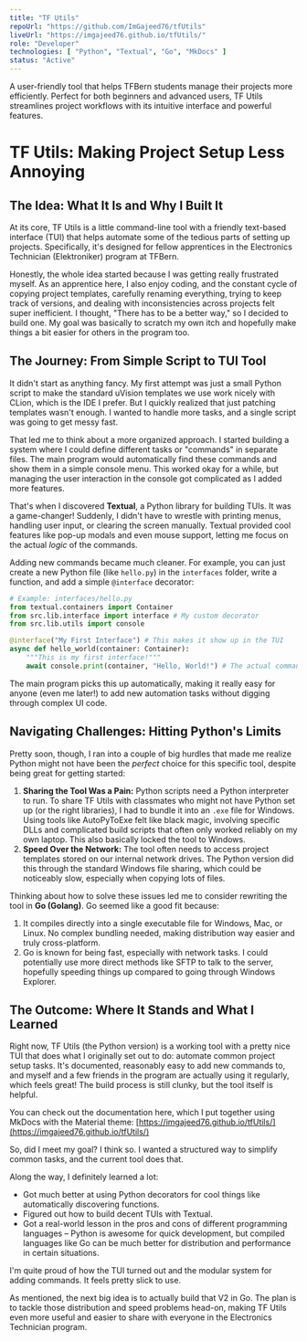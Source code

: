 ```yaml
---
title: "TF Utils"
repoUrl: "https://github.com/ImGajeed76/tfUtils"
liveUrl: "https://imgajeed76.github.io/tfUtils/"
role: "Developer"
technologies: [ "Python", "Textual", "Go", "MkDocs" ]
status: "Active"
---
```


<!-- description -->
A user-friendly tool that helps TFBern students manage their projects more efficiently. Perfect for both beginners and
advanced users, TF Utils streamlines project workflows with its intuitive interface and powerful features.
<!-- /description -->

<!-- content -->

# TF Utils: Making Project Setup Less Annoying

## The Idea: What It Is and Why I Built It

At its core, TF Utils is a little command-line tool with a friendly text-based interface (TUI) that helps automate some
of the tedious parts of setting up projects. Specifically, it's designed for fellow apprentices in the Electronics
Technician (Elektroniker) program at TFBern.

Honestly, the whole idea started because I was getting really frustrated myself. As an apprentice here, I also enjoy
coding, and the constant cycle of copying project templates, carefully renaming everything, trying to keep track of
versions, and dealing with inconsistencies across projects felt super inefficient. I thought, "There has to be a better
way," so I decided to build one. My goal was basically to scratch my own itch and hopefully make things a bit easier for
others in the program too.

## The Journey: From Simple Script to TUI Tool

It didn't start as anything fancy. My first attempt was just a small Python script to make the standard uVision
templates we use work nicely with CLion, which is the IDE I prefer. But I quickly realized that just patching templates
wasn't enough. I wanted to handle more tasks, and a single script was going to get messy fast.

That led me to think about a more organized approach. I started building a system where I could define different tasks
or "commands" in separate files. The main program would automatically find these commands and show them in a simple
console menu. This worked okay for a while, but managing the user interaction in the console got complicated as I added
more features.

That's when I discovered **Textual**, a Python library for building TUIs. It was a game-changer! Suddenly, I didn't have
to wrestle with printing menus, handling user input, or clearing the screen manually. Textual provided cool features
like pop-up modals and even mouse support, letting me focus on the actual _logic_ of the commands.

Adding new commands became much cleaner. For example, you can just create a new Python file (like `hello.py`) in the
`interfaces` folder, write a function, and add a simple `@interface` decorator:

```py
# Example: interfaces/hello.py
from textual.containers import Container
from src.lib.interface import interface # My custom decorator
from src.lib.utils import console

@interface("My First Interface") # This makes it show up in the TUI
async def hello_world(container: Container):
    """This is my first interface!"""
    await console.print(container, "Hello, World!") # The actual command logic
```

The main program picks this up automatically, making it really easy for anyone (even me later!) to add new automation
tasks without digging through complex UI code.

## Navigating Challenges: Hitting Python's Limits

Pretty soon, though, I ran into a couple of big hurdles that made me realize Python might not have been the _perfect_
choice for this specific tool, despite being great for getting started:

1. **Sharing the Tool Was a Pain:** Python scripts need a Python interpreter to run. To share TF Utils with classmates
   who might not have Python set up (or the right libraries), I had to bundle it into an `.exe` file for Windows. Using
   tools like AutoPyToExe felt like black magic, involving specific DLLs and complicated build scripts that often only
   worked reliably on my own laptop. This also basically locked the tool to Windows.
2. **Speed Over the Network:** The tool often needs to access project templates stored on our internal network drives.
   The Python version did this through the standard Windows file sharing, which could be noticeably slow, especially
   when copying lots of files.

Thinking about how to solve these issues led me to consider rewriting the tool in **Go (Golang)**. Go seemed like a good
fit because:

1. It compiles directly into a single executable file for Windows, Mac, or Linux. No complex bundling needed, making
   distribution way easier and truly cross-platform.
2. Go is known for being fast, especially with network tasks. I could potentially use more direct methods like SFTP to
   talk to the server, hopefully speeding things up compared to going through Windows Explorer.

## The Outcome: Where It Stands and What I Learned

Right now, TF Utils (the Python version) is a working tool with a pretty nice TUI that does what I originally set out to
do: automate common project setup tasks. It's documented, reasonably easy to add new commands to, and myself and a few
friends in the program are actually using it regularly, which feels great! The build process is still clunky, but the
tool itself is helpful.

You can check out the documentation here, which I put together using MkDocs with the Material
theme: [https://imgajeed76.github.io/tfUtils/](https://imgajeed76.github.io/tfUtils/)

So, did I meet my goal? I think so. I wanted a structured way to simplify common tasks, and the current tool does that.

Along the way, I definitely learned a lot:

- Got much better at using Python decorators for cool things like automatically discovering functions.
- Figured out how to build decent TUIs with Textual.
- Got a real-world lesson in the pros and cons of different programming languages – Python is awesome for quick
  development, but compiled languages like Go can be much better for distribution and performance in certain situations.

I'm quite proud of how the TUI turned out and the modular system for adding commands. It feels pretty slick to use.

As mentioned, the next big idea is to actually build that V2 in Go. The plan is to tackle those distribution and speed
problems head-on, making TF Utils even more useful and easier to share with everyone in the Electronics Technician
program.
<!-- /content -->